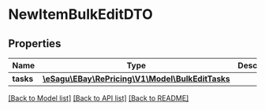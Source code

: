 # NewItemBulkEditDTO

## Properties
Name | Type | Description | Notes
------------ | ------------- | ------------- | -------------
**tasks** | [**\eSagu\EBay\RePricing\V1\Model\BulkEditTasks**](BulkEditTasks.md) |  | [optional] 

[[Back to Model list]](../README.md#documentation-for-models) [[Back to API list]](../README.md#documentation-for-api-endpoints) [[Back to README]](../README.md)



